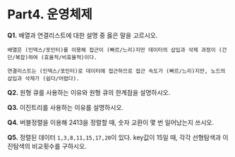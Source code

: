# Part4. 운영체제

**Q1.** 배열과 연결리스트에 대한 설명 중 옳은 말을 고르시오.

    배열은 (인덱스/포인터)를 이용해 접근이 (빠르/느리)지만 데이터의 삽입과 삭제 과정이 (간단/복잡)하여 (효율적/비효율적)이다.
    
    연결리스트는 (인덱스/포인터)로 데이터에 접근하므로 접근 속도가 (빠르/느리)지만, 노드의 삽입과 삭제가 (쉽다/어렵다).

**Q2.** 원형 큐를 사용하는 이유와 원형 큐의 한계점을 설명하시오.

**Q3.** 이진트리를 사용하는 이유를 설명하시오.

**Q4.** 버블정렬을 이용해 2413을 정렬할 때, 숫자 교환이 몇 번 일어났는지 쓰시오.

**Q5.** 정렬된 데이터 `1,3,8,11,15,17,20`이 있다. key값이 15일 때, 각각 선형탐색과 이진탐색의 비교횟수를 구하시오.
